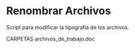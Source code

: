# Renombrar Archivos

Script para modificar la tipografia de los archivos.

CARPETAS
archivos_de_trabajo.doc
